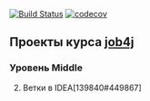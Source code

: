 [![Build Status](https://www.travis-ci.com/KirillBelyaev74/job4j_middle.svg?branch=master)](https://www.travis-ci.com/KirillBelyaev74/job4j_middle)
[![codecov](https://codecov.io/gh/KirillBelyaev74/job4j_elementary/branch/master/graph/badge.svg)](https://codecov.io/gh/KirillBelyaev74/job4j_elementary)

## Проекты курса [job4j](http://job4j.ru)

### Уровень Middle 

2. Ветки в IDEA[139840#449867]